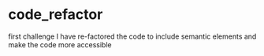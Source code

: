 # code_refactor
first challenge
I have re-factored the code to include semantic elements and make the code more accessible
